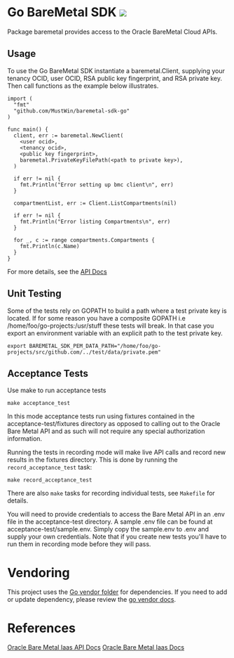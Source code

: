 # Go BareMetal SDK ![](https://circleci.com/gh/MustWin/baremetal-sdk-go.svg?style=shield&circle-token=fa06ce2af6b594812e3a756f5451a9e101d7b9f5)

Package baremetal provides access to the Oracle BareMetal Cloud APIs.

## Usage

To use the Go BareMetal SDK instantiate a baremetal.Client, supplying
your tenancy OCID, user OCID, RSA public key fingerprint, and RSA private key.
Then call functions as the example below illustrates.

```
import (
  "fmt"
  "github.com/MustWin/baremetal-sdk-go"
)

func main() {
  client, err := baremetal.NewClient(
    <user ocid>,
    <tenancy ocid>,
    <public key fingerprint>,
    baremetal.PrivateKeyFilePath(<path to private key>),
  )

  if err != nil {
    fmt.Println("Error setting up bmc client\n", err)
  }

  compartmentList, err := Client.ListCompartments(nil)

  if err != nil {
    fmt.Println("Error listing Compartments\n", err)
  }

  for _, c := range compartments.Compartments {
  	fmt.Println(c.Name)
  }
}
```

For more details, see the [API Docs](https://docs.us-phoenix-1.oraclecloud.com/)

## Unit Testing
Some of the tests rely on GOPATH to build a path where a test private key is located. If
for some reason you have a composite GOPATH i.e /home/foo/go-projects:/usr/stuff
these tests will break.  In that case you export an environment variable with an
explicit path to the test private key.

```
export BAREMETAL_SDK_PEM_DATA_PATH="/home/foo/go-projects/src/github.com/../test/data/private.pem"
```

## Acceptance Tests

Use make to run acceptance tests
```
make acceptance_test
```

In this mode acceptance tests run using fixtures contained in the acceptance-test/fixtures
directory as opposed to calling out to the Oracle Bare Metal API and as such
will not require any special authorization information.

Running the tests in recording mode will make live API calls and record new results in the fixtures directory. This is done by running the `record_acceptance_test` task:
```
make record_acceptance_test
```
There are also `make` tasks for recording individual tests, see `Makefile` for details.

You will need to provide credentials to access the Bare Metal API in an .env file
in the acceptance-test directory.  A sample .env file can be found at acceptance-test/sample.env.
Simply copy the sample.env to .env and supply your own credentials. Note that if you
create new tests you'll have to run them in recording mode before they will pass. 

# Vendoring
This project uses the [Go vendor folder](https://blog.gopheracademy.com/advent-2015/vendor-folder/) for dependencies.
If you need to add or update dependency, please review the [go
vendor docs](https://github.com/kardianos/govendor).

# References
[Oracle Bare Metal Iaas API Docs](https://docs.us-phoenix-1.oraclecloud.com/Content/API/Concepts/apiref.htm)
[Oracle Bare Metal Iaas Docs](https://docs.us-phoenix-1.oraclecloud.com/)
